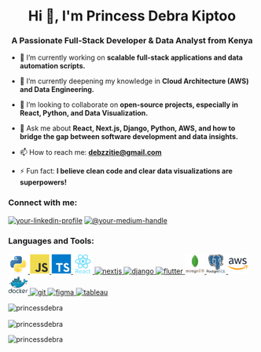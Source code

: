 <!-- A catchy header with your name and a tagline -->
<h1 align="center">Hi 👋, I'm Princess Debra Kiptoo</h1>
<h3 align="center">A Passionate Full-Stack Developer & Data Analyst from Kenya</h3>

<!-- A brief introduction about yourself -->
- 🔭 I’m currently working on **scalable full-stack applications and data automation scripts.**

- 🌱 I’m currently deepening my knowledge in **Cloud Architecture (AWS) and Data Engineering.**

- 👯 I’m looking to collaborate on **open-source projects, especially in React, Python, and Data Visualization.**

- 💬 Ask me about **React, Next.js, Django, Python, AWS, and how to bridge the gap between software development and data insights.**

- 📫 How to reach me: **debzzitie@gmail.com**

- ⚡ Fun fact: **I believe clean code and clear data visualizations are superpowers!**

<!-- Section for your social/professional links with nice badges -->
<h3 align="left">Connect with me:</h3>
<p align="left">
  <a href="https://linkedin.com/in/your-linkedin-profile" target="blank"><img align="center" src="https://raw.githubusercontent.com/rahuldkjain/github-profile-readme-generator/master/src/images/icons/Social/linked-in-alt.svg" alt="your-linkedin-profile" height="30" width="40" /></a>
  <a href="https://medium.com/@your-medium-handle" target="blank"><img align="center" src="https://raw.githubusercontent.com/rahuldkjain/github-profile-readme-generator/master/src/images/icons/Social/medium.svg" alt="@your-medium-handle" height="30" width="40" /></a>
</p>

<!-- A section for your tech stack using badges. This is very visual and appealing to recruiters. -->
<h3 align="left">Languages and Tools:</h3>
<p align="left">
  <a href="https://www.python.org" target="_blank" rel="noreferrer"> <img src="https://raw.githubusercontent.com/devicons/devicon/master/icons/python/python-original.svg" alt="python" width="40" height="40"/> </a>
  <a href="https://developer.mozilla.org/en-US/docs/Web/JavaScript" target="_blank" rel="noreferrer"> <img src="https://raw.githubusercontent.com/devicons/devicon/master/icons/javascript/javascript-original.svg" alt="javascript" width="40" height="40"/> </a>
  <a href="https://www.typescriptlang.org/" target="_blank" rel="noreferrer"> <img src="https://raw.githubusercontent.com/devicons/devicon/master/icons/typescript/typescript-original.svg" alt="typescript" width="40" height="40"/> </a>
  <a href="https://reactjs.org/" target="_blank" rel="noreferrer"> <img src="https://raw.githubusercontent.com/devicons/devicon/master/icons/react/react-original-wordmark.svg" alt="react" width="40" height="40"/> </a>
  <a href="https://nextjs.org/" target="_blank" rel="noreferrer"> <img src="https://cdn.worldvectorlogo.com/logos/nextjs-2.svg" alt="nextjs" width="40" height="40"/> </a>
  <a href="https://www.djangoproject.com/" target="_blank" rel="noreferrer"> <img src="https://cdn.worldvectorlogo.com/logos/django.svg" alt="django" width="40" height="40"/> </a>
  <a href="https://flutter.dev" target="_blank" rel="noreferrer"> <img src="https://www.vectorlogo.zone/logos/flutterio/flutterio-icon.svg" alt="flutter" width="40" height="40"/> </a>
  <a href="https://www.mongodb.com/" target="_blank" rel="noreferrer"> <img src="https://raw.githubusercontent.com/devicons/devicon/master/icons/mongodb/mongodb-original-wordmark.svg" alt="mongodb" width="40" height="40"/> </a>
  <a href="https://www.postgresql.org" target="_blank" rel="noreferrer"> <img src="https://raw.githubusercontent.com/devicons/devicon/master/icons/postgresql/postgresql-original-wordmark.svg" alt="postgresql" width="40" height="40"/> </a>
  <a href="https://aws.amazon.com" target="_blank" rel="noreferrer"> <img src="https://raw.githubusercontent.com/devicons/devicon/master/icons/amazonwebservices/amazonwebservices-original-wordmark.svg" alt="aws" width="40" height="40"/> </a>
  <a href="https://www.docker.com/" target="_blank" rel="noreferrer"> <img src="https://raw.githubusercontent.com/devicons/devicon/master/icons/docker/docker-original-wordmark.svg" alt="docker" width="40" height="40"/> </a>
  <a href="https://git-scm.com/" target="_blank" rel="noreferrer"> <img src="https://www.vectorlogo.zone/logos/git-scm/git-scm-icon.svg" alt="git" width="40" height="40"/> </a>
  <a href="https://www.figma.com/" target="_blank" rel="noreferrer"> <img src="https://www.vectorlogo.zone/logos/figma/figma-icon.svg" alt="figma" width="40" height="40"/> </a>
  <a href="https://www.tableau.com/" target="_blank" rel="noreferrer"> <img src="https://cdn.worldvectorlogo.com/logos/tableau-software.svg" alt="tableau" width="40" height="40"/> </a>
</p>

<!-- GitHub Stats - A great way to show your activity -->
<p><img align="center" src="https://github-readme-stats.vercel.app/api?username=princessdebra&show_icons=true&locale=en&theme=radical" alt="princessdebra" /></p>

<!-- A streak stats graph for visual impact -->
<p><img align="center" src="https://github-readme-streak-stats.herokuapp.com/?user=princessdebra&theme=radical" alt="princessdebra" /></p>

<!-- A section to highlight your top languages (optional but good) -->
<p><img align="left" src="https://github-readme-stats.vercel.app/api/top-langs?username=princessdebra&show_icons=true&locale=en&layout=compact&theme=radical" alt="princessdebra" /></p>
